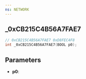```yaml
---
ns: NETWORK
---
```

## _0xCB215C4B56A7FAE7

```c
// 0xCB215C4B56A7FAE7 0xD8FEC4F8
int _0xCB215C4B56A7FAE7(BOOL p0);
```

## Parameters
* **p0**:
